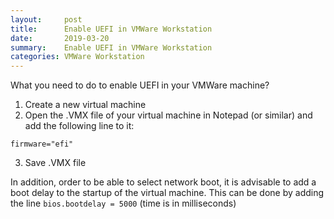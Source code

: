 ```yaml
---
layout:     post
title:      Enable UEFI in VMWare Workstation
date:       2019-03-20
summary:    Enable UEFI in VMWare Workstation
categories: VMWare Workstation
---
```


What you need to do to enable UEFI in your VMWare machine?

1. Create a new virtual machine
2. Open the .VMX file of your virtual machine in Notepad (or similar) and add the following line to it:
```
firmware="efi"
```
3. Save .VMX file

In addition, order to be able to select network boot, it is advisable to add a boot delay to the startup of the virtual machine.
This can be done by adding the line `bios.bootdelay = 5000` (time is in milliseconds)